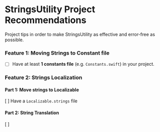 # StringsUtility Project Recommendations
Project tips in order to make StringsUtility as effective and error-free as possible.

### Feature 1: Moving Strings to Constant file
- [ ] Have at least __1 constants file__ (e.g. ```Constants.swift```) in your project.

### Feature 2: Strings Localization

#### Part 1: Move strings to Localizable
[ ] Have a ```Localizable.strings``` file

#### Part 2: String Translation
[ ] 